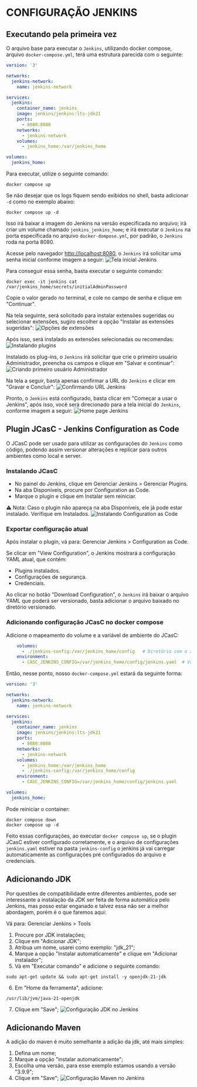 # CONFIGURAÇÃO JENKINS

## Executando pela primeira vez
O arquivo base para executar o `Jenkins`, utilizando docker compose, arquivo `docker-compose.yml`, terá uma estrutura parecida com o seguinte:
```yml
version: '3'

networks:
  jenkins-network:
    name: jenkins-network

services:
  jenkins:
    container_name: jenkins
    image: jenkins/jenkins:lts-jdk21
    ports:
      - 8080:8080
    networks:
      - jenkins-network
    volumes:
      - jenkins_home:/var/jenkins_home

volumes:
  jenkins_home:
```

Para executar, utilize o seguinte comando:
```shell
docker compose up
```
Se não desejar que os logs fiquem sendo exibidos no shell, basta adicionar `-d` como no exemplo abaixo:
```shell
docker compose up -d
```
Isso irá baixar a imagem do Jenkins na versão especificada no arquivo; irá criar um volume chamado `jenkins_jenkins_home`; e irá executar o `Jenkins` na porta especificada no arquivo `docker-dompose.yml`, por padrão, o `Jenkins` roda na porta 8080.

Acesse pelo navegador [http://localhost:8080](http://localhost:8080), o `Jenkins` irá solicitar uma senha inicial conforme imagem a seguir:
![Tela inicial Jenkins](https://github.com/marcelocezario/imagens-publicas/blob/main/projeto-jenkins/Tela%20inicial%20Jenkins.png?raw=true)

Para conseguir essa senha, basta executar o seguinte comando:
```shell
docker exec -it jenkins cat /var/jenkins_home/secrets/initialAdminPassword
```
Copie o valor gerado no terminal, e cole no campo de senha e clique em "Continuar".

Na tela seguinte, será solicitado para instalar extensões sugeridas ou selecionar extensões, sugiro escolher a opção "Instalar as extensões sugeridas":
![Opções de extensões](https://github.com/marcelocezario/imagens-publicas/blob/main/projeto-jenkins/Op%C3%A7%C3%B5es%20de%20extens%C3%B5es.png?raw=true)

Após isso, será instalado as extensões selecionadas ou recomendas:
![Instalando plugins](https://github.com/marcelocezario/imagens-publicas/blob/main/projeto-jenkins/Instalando%20plugins.png?raw=true)

Instalado os plug-ins, o `Jenkins` irá solicitar que crie o primeiro usuário Administrador, preencha os campos e clique em "Salvar e continuar":
![Criando primeiro usuário Administrador](https://github.com/marcelocezario/imagens-publicas/blob/main/projeto-jenkins/Criando%20primeiro%20usu%C3%A1rio%20Administrador.png?raw=true)

Na tela a seguir, basta apenas confirmar a URL do `Jenkins` e clicar em "Gravar e Concluir":
![Confirmando URL Jenkins](https://github.com/marcelocezario/imagens-publicas/blob/main/projeto-jenkins/Confirmando%20URL%20Jenkins.png?raw=true)

Pronto, o `Jenkins` está configurado, basta clicar em "Começar a usar o Jenkins", após isso, você será direcionado para a tela inicial do `Jenkins`, conforme imagem a seguir:
![Home page Jenkins](https://github.com/marcelocezario/imagens-publicas/blob/main/projeto-jenkins/Home%20page%20Jenkins.png?raw=true)

## Plugin JCasC - Jenkins Configuration as Code
O JCasC pode ser usado para utilizar as configurações do `Jenkins` como código, podendo assim versionar alterações e replicar para outros ambientes como local e server.

### Instalando JCasC
* No painel do Jenkins, clique em Gerenciar Jenkins > Gerenciar Plugins.
* Na aba Disponíveis, procure por Configuration as Code.
* Marque o plugin e clique em Instalar sem reiniciar.

⚠️ Nota: Caso o plugin não apareça na aba Disponíveis, ele já pode estar instalado. Verifique em Instalados.
![Instalando Configuration as Code](https://github.com/marcelocezario/imagens-publicas/blob/main/projeto-jenkins/Instalando%20Configuration%20as%20Code.png?raw=true)

### Exportar configuração atual
Após instalar o plugin, vá para: Gerenciar Jenkins > Configuration as Code.

Se clicar em "View Configuration", o Jenkins mostrará a configuração YAML atual, que contém:
* Plugins instalados.
* Configurações de segurança.
* Credenciais.

Ao clicar no botão "Download Configuration", o `Jenkins` irá baixar o arquivo YAML que poderá ser versionado, basta adicionar o arquivo baixado no diretório versionado.

### Adicionando configuração JCasC no docker compose
Adicione o mapeamento do volume e a variável de ambiente do JCasC:
```yml
    volumes:
      - ./jenkins-config:/var/jenkins_home/config   # Diretório com o arquivo jenkins.yaml
    environment:
      - CASC_JENKINS_CONFIG=/var/jenkins_home/config/jenkins.yaml  # Variável de configuração
```

Então, nesse ponto, nosso `docker-compose.yml` estará da seguinte forma:
```yml
version: '3'

networks:
  jenkins-network:
    name: jenkins-network

services:
  jenkins:
    container_name: jenkins
    image: jenkins/jenkins:lts-jdk21
    ports:
      - 8080:8080
    networks:
      - jenkins-network
    volumes:
      - jenkins_home:/var/jenkins_home
      - ./jenkins-config:/var/jenkins_home/config
    environment:
      - CASC_JENKINS_CONFIG=/var/jenkins_home/config/jenkins.yaml

volumes:
  jenkins_home:
```

Pode reiniciar o container:
```shell
docker compose down
docker compose up -d
```

Feito essas configurações, ao executar `docker compose up`, se o plugin JCasC estiver configurado corretamente, e o arquivo de configurações `jenkins.yaml` estiver na pasta `jenkins-config` o jenkins já vai carregar automaticamente as configurações pré configurados do arquivo e credenciais.

## Adicionando JDK
Por questões de compatibilidade entre diferentes ambientes, pode ser interessante a instalação da JDK ser feita de forma automática pelo Jenkins, mas posso estar enganado e talvez essa não ser a melhor abordagem, porém é o que faremos aqui:

Vá para: Gerenciar Jenkins > Tools
1. Procure por JDK instalações;
2. Clique em "Adicionar JDK";
3. Atribua um nome, usarei como exemplo: "jdk_21";
4. Marque a opção "Instalar automaticamente" e clique em "Adicionar instalador";
5. Vá em "Executar comando" e adicione o seguinte comando:
```shell
sudo apt-get update && sudo apt-get install -y openjdk-21-jdk
```
6. Em "Home da ferramenta", adicione: 
```shell
/usr/lib/jvm/java-21-openjdk
```
7. Clique em "Save";
![Configuração JDK no Jenkins](https://github.com/marcelocezario/imagens-publicas/blob/main/projeto-jenkins/Configura%C3%A7%C3%A3o%20JDK%20no%20Jenkins.png?raw=true)

## Adicionando Maven
A adição do maven é muito semelhante a adição da jdk, até mais simples:
1. Defina um nome;
2. Marque a opção "instalar automaticamente";
3. Escolha uma versão, para esse exemplo estamos usando a versão "3.9.9";
4. Clique em "Save";
![Configuração Maven no Jenkins](https://github.com/marcelocezario/imagens-publicas/blob/main/projeto-jenkins/Configura%C3%A7%C3%A3o%20Maven%20no%20Jenkins.png?raw=true)
